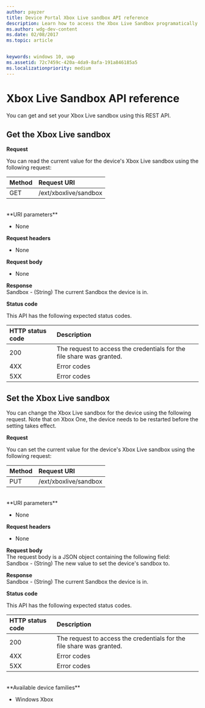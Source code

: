 ```yaml
---
author: payzer
title: Device Portal Xbox Live sandbox API reference
description: Learn how to access the Xbox Live Sandbox programatically.
ms.author: wdg-dev-content
ms.date: 02/08/2017
ms.topic: article


keywords: windows 10, uwp
ms.assetid: 72c7459c-420a-4da9-8afa-191a846185a5
ms.localizationpriority: medium
---
```


# Xbox Live Sandbox API reference   
You can get and set your Xbox Live sandbox using this REST API.

## Get the Xbox Live sandbox

**Request**

You can read the current value for the device's Xbox Live sandbox using the following request:

Method      | Request URI
:------     | :-----
GET | /ext/xboxlive/sandbox
<br />
**URI parameters**

- None

**Request headers**

- None

**Request body**

- None

**Response**   
Sandbox - (String) The current Sandbox the device is in.   

**Status code**

This API has the following expected status codes.

HTTP status code      | Description
:------     | :-----
200 | The request to access the credentials for the file share was granted.
4XX | Error codes
5XX | Error codes

## Set the Xbox Live sandbox
You can change the Xbox Live sandbox for the device using the following request. Note that on Xbox One, the device needs to be restarted before the setting takes effect.

**Request**

You can set the current value for the device's Xbox Live sandbox using the following request:

Method      | Request URI
:------     | :-----
PUT | /ext/xboxlive/sandbox
<br />
**URI parameters**

- None

**Request headers**

- None

**Request body**   
The request body is a JSON object containing the following field:   
Sandbox - (String) The new value to set the device's sandbox to.

**Response**   
Sandbox - (String) The current Sandbox the device is in.   

**Status code**

This API has the following expected status codes.

HTTP status code      | Description
:------     | :-----
200 | The request to access the credentials for the file share was granted.
4XX | Error codes
5XX | Error codes

<br />
**Available device families**

* Windows Xbox

